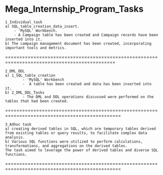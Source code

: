 # Mega_Internship_Program_Tasks
    1_Individual_task
	a) SQL_table_creation_data_insert.
		- 'MySQL' Workbench.
		- A Campaign table has been created and Campaign records have been inserted into it.
	b) The campaign management document has been created, incorporating important tools and metrics.
=============================================================================================
       
    2_DML_DDL
  	a) 1_SQL_table_creation
      		- 'MySQL' Workbench
      		-  A table has been created and data has been inserted into it.
 	b) 2_DML_DDL_Tasks
      		- The DML and DDL operations discussed were performed on the tables that had been created.
===============================================================================================

    3_Adhoc task 
	a) creating derived tables in SQL, which are temporary tables derived from existing tables or query results, to facilitate complex data analysis. 
	b) Various SQL functions were utilized to perform calculations, transformations, and aggregations on the derived tables. 
    The task aimed to leverage the power of derived tables and diverse SQL functions.
===============================================================================================








